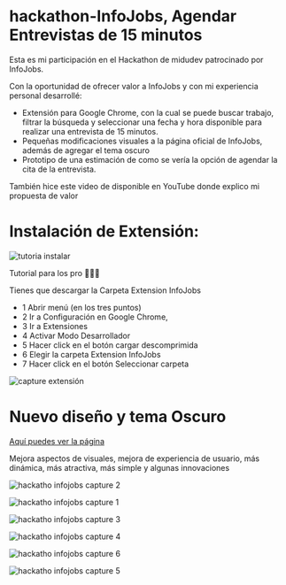 # hackathon-InfoJobs, Agendar Entrevistas de 15 minutos
Esta es mi participación en el Hackathon de midudev patrocinado por InfoJobs.

Con la oportunidad de ofrecer valor a InfoJobs y con mi experiencia personal desarrollé:

- Extensión para Google Chrome, con la cual se puede buscar trabajo, filtrar la búsqueda y seleccionar una fecha y hora disponible para realizar una entrevista de 15 minutos.
- Pequeñas modificaciones visuales a la página oficial de InfoJobs, además de agregar el tema oscuro
- Prototipo de una estimación de como se vería la opción de agendar la cita de la entrevista.

También hice este video de disponible en YouTube donde explico mi propuesta de valor 


# Instalación de Extensión:
![tutoria instalar](https://github.com/eliasbest07/hackathon-Infojobs/assets/26911843/e08fcede-a70b-4d70-9d2d-b63b18577a45)

Tutorial para los pro 💪🏻😎

Tienes que descargar la Carpeta Extension InfoJobs

- 1 Abrir menú (en los tres puntos)
- 2 Ir a Configuración en Google Chrome,
- 3 Ir a Extensiones
- 4 Activar Modo Desarrollador
- 5 Hacer click en el botón cargar descomprimida
- 6 Elegir la carpeta Extension InfoJobs
- 7 Hacer click en el botón Seleccionar carpeta 

![capture extensión](https://github.com/eliasbest07/hackathon-Infojobs/assets/26911843/2817c148-4206-41a6-a455-1b872a119cf3)

# Nuevo diseño y tema Oscuro 

[Aquí puedes ver la página](https://hackathon-infojobs-page-git-main-eliasbest07.vercel.app/)

Mejora aspectos de visuales, mejora de experiencia de usuario, más dinámica, más atractiva, más simple y algunas innovaciones

![hackatho infojobs capture 2](https://github.com/eliasbest07/hackathon-Infojobs/assets/26911843/49f133c4-d962-41ab-9580-569231cecd28)

![hackatho infojobs capture 1](https://github.com/eliasbest07/hackathon-Infojobs/assets/26911843/6814ef71-df15-49e4-899a-19ba162fe304)

![hackatho infojobs capture 3](https://github.com/eliasbest07/hackathon-Infojobs/assets/26911843/ab424343-ca5a-49b0-98ba-fe3e36c5ab63)

![hackatho infojobs capture 4](https://github.com/eliasbest07/hackathon-Infojobs/assets/26911843/cacb34dc-e21e-4274-9cda-d24bcfb30d09)

![hackatho infojobs capture 6](https://github.com/eliasbest07/hackathon-Infojobs/assets/26911843/210a9c0f-86b5-49b8-9502-d7873842442c)

![hackatho infojobs capture 5](https://github.com/eliasbest07/hackathon-Infojobs/assets/26911843/88967285-1895-4053-8da7-8d966bcee5d6)

